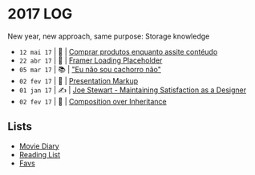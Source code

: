 # 2017 LOG

New year, new approach, same purpose: Storage knowledge

- `12 mai 17` | 🦄 | [Comprar produtos enquanto assite contéudo](2017/2017-05-12.md)
- `22 abr 17` | 🚀 | [Framer Loading Placeholder](https://github.com/zehfernandes/framer-loadingplaceholder/)
- `05 mar 17` | 📚 | ["Eu não sou cachorro não"](2017/2017-03-05.md)
- `02 fev 17` | 🦄 | [Presentation Markup](2017/2017-02-15.md)
- `01 jan 17` | ✍️ | [Joe Stewart - Maintaining Satisfaction as a Designer](2017/2017-01-07.md)
- `02 fev 17` | 💎 | [Composition over Inheritance](2017/2017-01-05.md)

## Lists

- [Movie Diary](https://letterboxd.com/zehfernandes/films/diary/)
- [Reading List](2017/books.md)
- [Favs](2017/favs.md)

